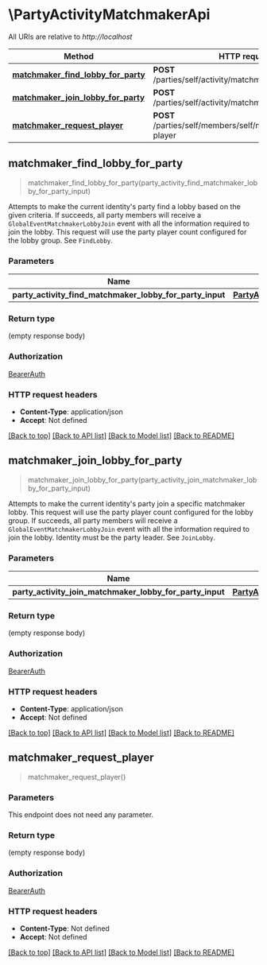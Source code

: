 # \PartyActivityMatchmakerApi

All URIs are relative to *http://localhost*

Method | HTTP request | Description
------------- | ------------- | -------------
[**matchmaker_find_lobby_for_party**](PartyActivityMatchmakerApi.md#matchmaker_find_lobby_for_party) | **POST** /parties/self/activity/matchmaker/lobbies/find | 
[**matchmaker_join_lobby_for_party**](PartyActivityMatchmakerApi.md#matchmaker_join_lobby_for_party) | **POST** /parties/self/activity/matchmaker/lobbies/join | 
[**matchmaker_request_player**](PartyActivityMatchmakerApi.md#matchmaker_request_player) | **POST** /parties/self/members/self/matchmaker/request-player | 



## matchmaker_find_lobby_for_party

> matchmaker_find_lobby_for_party(party_activity_find_matchmaker_lobby_for_party_input)


Attempts to make the current identity's party find a lobby based on the given criteria. If succeeds, all party members will receive a `GlobalEventMatchmakerLobbyJoin` event with all the information required to join the lobby. This request will use the party player count configured for the lobby group. See `FindLobby`.

### Parameters


Name | Type | Description  | Required | Notes
------------- | ------------- | ------------- | ------------- | -------------
**party_activity_find_matchmaker_lobby_for_party_input** | [**PartyActivityFindMatchmakerLobbyForPartyInput**](PartyActivityFindMatchmakerLobbyForPartyInput.md) |  | [required] |

### Return type

 (empty response body)

### Authorization

[BearerAuth](../README.md#BearerAuth)

### HTTP request headers

- **Content-Type**: application/json
- **Accept**: Not defined

[[Back to top]](#) [[Back to API list]](../README.md#documentation-for-api-endpoints) [[Back to Model list]](../README.md#documentation-for-models) [[Back to README]](../README.md)


## matchmaker_join_lobby_for_party

> matchmaker_join_lobby_for_party(party_activity_join_matchmaker_lobby_for_party_input)


Attempts to make the current identity's party join a specific matchmaker lobby. This request will use the party player count configured for the lobby group. If succeeds, all party members will receive a `GlobalEventMatchmakerLobbyJoin` event with all the information required to join the lobby. Identity must be the party leader. See `JoinLobby`.

### Parameters


Name | Type | Description  | Required | Notes
------------- | ------------- | ------------- | ------------- | -------------
**party_activity_join_matchmaker_lobby_for_party_input** | [**PartyActivityJoinMatchmakerLobbyForPartyInput**](PartyActivityJoinMatchmakerLobbyForPartyInput.md) |  | [required] |

### Return type

 (empty response body)

### Authorization

[BearerAuth](../README.md#BearerAuth)

### HTTP request headers

- **Content-Type**: application/json
- **Accept**: Not defined

[[Back to top]](#) [[Back to API list]](../README.md#documentation-for-api-endpoints) [[Back to Model list]](../README.md#documentation-for-models) [[Back to README]](../README.md)


## matchmaker_request_player

> matchmaker_request_player()


### Parameters

This endpoint does not need any parameter.

### Return type

 (empty response body)

### Authorization

[BearerAuth](../README.md#BearerAuth)

### HTTP request headers

- **Content-Type**: Not defined
- **Accept**: Not defined

[[Back to top]](#) [[Back to API list]](../README.md#documentation-for-api-endpoints) [[Back to Model list]](../README.md#documentation-for-models) [[Back to README]](../README.md)

